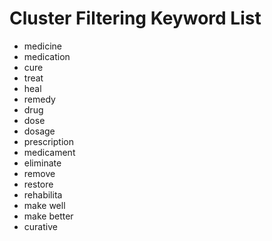 # Cluster Filtering Keyword List
* medicine
* medication
* cure
* treat
* heal
* remedy
* drug
* dose
* dosage
* prescription
* medicament
* eliminate
* remove
* restore
* rehabilita
* make well
* make better
* curative